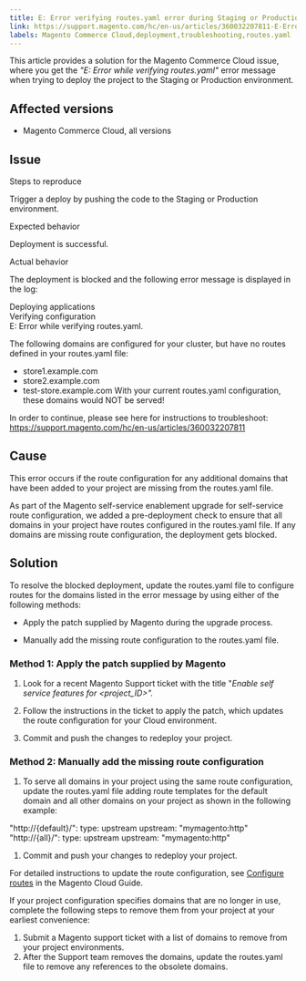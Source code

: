 ```yaml
---
title: E: Error verifying routes.yaml error during Staging or Production deploy
link: https://support.magento.com/hc/en-us/articles/360032207811-E-Error-verifying-routes-yaml-error-during-Staging-or-Production-deploy
labels: Magento Commerce Cloud,deployment,troubleshooting,routes.yaml
---
```


This article provides a solution for the Magento Commerce Cloud issue, where you get the *"E: Error while verifying routes.yaml"* error message when trying to deploy the project to the Staging or Production environment.

## Affected versions

* Magento Commerce Cloud, all versions

## Issue

Steps to reproduce

Trigger a deploy by pushing the code to the Staging or Production environment.

Expected behavior

Deployment is successful.

Actual behavior

The deployment is blocked and the following error message is displayed in the log:

Deploying applications  
 Verifying configuration  
 E: Error while verifying routes.yaml.
  
The following domains are configured for your cluster, but have no routes defined in your routes.yaml file:
- store1.example.com 
- store2.example.com 
- test-store.example.com
With your current routes.yaml configuration, 
 these domains would NOT be served!
 
In order to continue, please see here for instructions to troubleshoot:
 https://support.magento.com/hc/en-us/articles/360032207811
## Cause

This error occurs if the route configuration for any additional domains that have been added to your project are missing from the routes.yaml file.

As part of the Magento self-service enablement upgrade for self-service route configuration, we added a pre-deployment check to ensure that all domains in your project have routes configured in the routes.yaml file. If any domains are missing route configuration, the deployment gets blocked.

## Solution

To resolve the blocked deployment, update the routes.yaml file to configure routes for the domains listed in the error message by using either of the following methods:

* Apply the patch supplied by Magento during the upgrade process.

* Manually add the missing route configuration to the routes.yaml file.

### Method 1: Apply the patch supplied by Magento

1. Look for a recent Magento Support ticket with the title "*Enable self service features for <project\_ID>".*

1. Follow the instructions in the ticket to apply the patch, which updates the route configuration for your Cloud environment.

1. Сommit and push the changes to redeploy your project.

### Method 2: Manually add the missing route configuration

1. To serve all domains in your project using the same route configuration, update the routes.yaml file adding route templates for the default domain and all other domains on your project as shown in the following example:

"http://{default}/":
 type: upstream
 upstream: "mymagento:http"
"http://{all}/":
 type: upstream
 upstream: "mymagento:http"


1. Сommit and push your changes to redeploy your project.

For detailed instructions to update the route configuration, see [Configure routes](https://devdocs.magento.com/guides/v2.3/cloud/project/project-conf-files_routes.html) in the Magento Cloud Guide.

If your project configuration specifies domains that are no longer in use, complete the following steps to remove them from your project at your earliest convenience:  
 1. Submit a Magento support ticket with a list of domains to remove from your project environments.  
 2. After the Support team removes the domains, update the routes.yaml file to remove any references to the obsolete domains.

